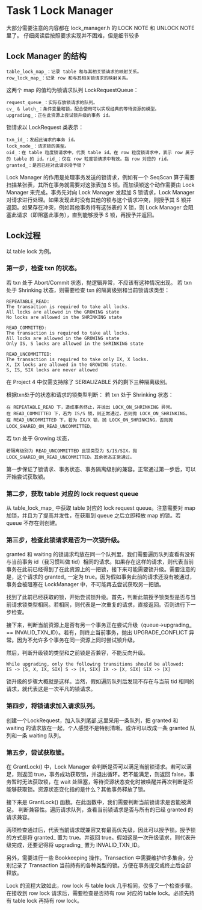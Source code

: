 # Task 1 Lock Manager

大部分需要注意的内容都在 lock_manager.h 的 LOCK NOTE 和 UNLOCK NOTE 里了。
仔细阅读后按照要求实现并不困难，但是细节较多

##  Lock Manager 的结构

    table_lock_map_：记录 table 和与其相关锁请求的映射关系。
    row_lock_map_：记录 row 和与其相关锁请求的映射关系。

这两个 map 的值均为锁请求队列 LockRequestQueue：

    request_queue_：实际存放锁请求的队列。
    cv_ & latch_：条件变量和锁，配合使用可以实现经典的等待资源的模型。
    upgrading_：正在此资源上尝试锁升级的事务 id。

锁请求以 LockRequest 类表示：

    txn_id_：发起此请求的事务 id。
    lock_mode_：请求锁的类型。
    oid_：在 table 粒度锁请求中，代表 table id。在 row 粒度锁请求中，表示 row 属于的 table 的 id。rid_：仅在 row 粒度锁请求中有效。指 row 对应的 rid。
    granted_：是否已经对此请求授予锁？

Lock Manager 的作用是处理事务发送的锁请求，例如有一个 SeqScan 算子需要扫描某张表，其所在事务就需要对这张表加 S 锁。而加读锁这个动作需要由 Lock Manager 来完成。事务先对向 Lock Manager 发起加 S 锁请求，Lock Manager 对请求进行处理。如果发现此时没有其他的锁与这个请求冲突，则授予其 S 锁并返回。如果存在冲突，例如其他事务持有这张表的 X 锁，则 Lock Manager 会阻塞此请求（即阻塞此事务），直到能够授予 S 锁，再授予并返回。


## Lock过程
以 table lock 为例。

### 第一步，检查 txn 的状态。

若 txn 处于 Abort/Commit 状态，抛逻辑异常，不应该有这种情况出现。
若 txn 处于 Shrinking 状态，则需要检查 txn 的隔离级别和当前锁请求类型：

    REPEATABLE_READ:
    The transaction is required to take all locks.
    All locks are allowed in the GROWING state
    No locks are allowed in the SHRINKING state

    READ_COMMITTED:
    The transaction is required to take all locks.
    All locks are allowed in the GROWING state
    Only IS, S locks are allowed in the SHRINKING state

    READ_UNCOMMITTED:
    The transaction is required to take only IX, X locks.
    X, IX locks are allowed in the GROWING state.
    S, IS, SIX locks are never allowed

在 Project 4 中仅需支持除了 SERIALIZABLE 外的剩下三种隔离级别。

根据txn处于的状态和请求的锁类型判断：
若 txn 处于 Shrinking 状态：

    在 REPEATABLE_READ 下，造成事务终止，并抛出 LOCK_ON_SHRINKING 异常。
    在 READ_COMMITTED 下，若为 IS/S 锁，则正常通过，否则抛 LOCK_ON_SHRINKING。
    在 READ_UNCOMMITTED 下，若为 IX/X 锁，抛 LOCK_ON_SHRINKING，否则抛 LOCK_SHARED_ON_READ_UNCOMMITTED。

若 txn 处于 Growing 状态，

    若隔离级别为 READ_UNCOMMITTED 且锁类型为 S/IS/SIX，抛 LOCK_SHARED_ON_READ_UNCOMMITTED。其余状态正常通过。

第一步保证了锁请求、事务状态、事务隔离级别的兼容。正常通过第一步后，可以开始尝试获取锁。


### 第二步，获取 table 对应的 lock request queue
从 table_lock_map_ 中获取 table 对应的 lock request queue。注意需要对 map 加锁，并且为了提高并发性，在获取到 queue 之后立即释放 map 的锁。若 queue 不存在则创建。

### 第三步，检查此锁请求是否为一次锁升级。

granted 和 waiting 的锁请求均放在同一个队列里，我们需要遍历队列查看有没有与当前事务 id（我习惯叫做 tid）相同的请求。如果存在这样的请求，则代表当前事务在此前已经得到了在此资源上的一把锁，接下来可能需要锁升级。需要注意的是，这个请求的 granted_ 一定为 true。因为假如事务此前的请求还没有被通过，事务会被阻塞在 LockManager 中，不可能再去尝试获取另一把锁。

找到了此前已经获取的锁，开始尝试锁升级。首先，判断此前授予锁类型是否与当前请求锁类型相同。若相同，则代表是一次重复的请求，直接返回。否则进行下一步检查。

接下来，判断当前资源上是否有另一个事务正在尝试升级（queue->upgrading_ == INVALID_TXN_ID）。若有，则终止当前事务，抛出 UPGRADE_CONFLICT 异常。因为不允许多个事务在同一资源上同时尝试锁升级。

然后，判断升级锁的类型和之前锁是否兼容，不能反向升级。

    While upgrading, only the following transitions should be allowed: 
    IS -> [S, X, IX, SIX] S -> [X, SIX] IX -> [X, SIX] SIX -> [X]

锁升级的步骤大概就是这样。当然，假如遍历队列后发现不存在与当前 tid 相同的请求，就代表这是一次平凡的锁请求。

### 第四步，将锁请求加入请求队列。
创建一个LockRequest，加入队列尾部,这里采用一条队列，把 granted 和 waiting 的请求放在一起，个人感觉不是特别清晰。或许可以改成一条 granted 队列和一条 waiting 队列。

### 第五步，尝试获取锁。
在 GrantLock() 中，Lock Manager 会判断是否可以满足当前锁请求。若可以满足，则返回 true，事务成功获取锁，并退出循环。若不能满足，则返回 false，事务暂时无法获取锁，在 wait 处阻塞，等待资源状态变化时被唤醒并再次判断是否能够获取锁。资源状态变化指的是什么？其他事务释放了锁。

接下来是 GrantLock() 函数。在此函数中，我们需要判断当前锁请求是否能被满足。
判断兼容性。遍历请求队列，查看当前锁请求是否与所有的已经 granted 的请求兼容。

两项检查通过后，代表当前请求既兼容又有最高优先级，因此可以授予锁。授予锁的方式是将 granted_ 置为 true。并返回 true。假如这是一次升级请求，则代表升级完成，还要记得将 upgrading_ 置为 INVALID_TXN_ID。

另外，需要进行一些 Bookkeeping 操作。Transaction 中需要维护许多集合，分别记录了 Transaction 当前持有的各种类型的锁。方便在事务提交或终止后全部释放。

Lock 的流程大致如此，row lock 与 table lock 几乎相同，仅多了一个检查步骤。在接收到 row lock 请求后，需要检查是否持有 row 对应的 table lock。必须先持有 table lock 再持有 row lock。